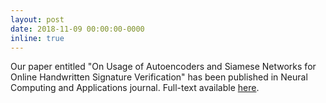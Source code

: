 ```yaml
---
layout: post
date: 2018-11-09 00:00:00-0000
inline: true
---
```


Our paper entitled "On Usage of Autoencoders and Siamese Networks for Online Handwritten Signature Verification" has been published in Neural Computing and Applications journal. Full-text available [here](http://em.rdcu.be/wf/click?upn=lMZy1lernSJ7apc5DgYM8W2pPMH8eXy9hcMkYolmgIk-3D_Jpk3yCEj3AO7Xaqe0vQ2JDKo-2BEx-2BaRjDsEi1o3ohwm7TMqOB5OEs0gVVGdHzNfPvL7M1fRN3tUnryfwviSh4mP2TvTRqsk2HpxNY3VRUSRvZ1UdbYmWM5Gvbxo5OQTN-2B-2FjsAL2DUtyldI5qT-2Bj1Sk-2F5WL24Gz-2BeSGV9W-2FgX0wRbLJ3C5OidIXCSK4t3hWPdcnEdyvA4oPYKD9BOkRzagB-2BYQb4eqjn4kz0lKsPDZSsB-2FQRwFKQ2T6D32pB78cGMntvEcZHvwRwVaCOAnew9HwQ-3D-3D).

